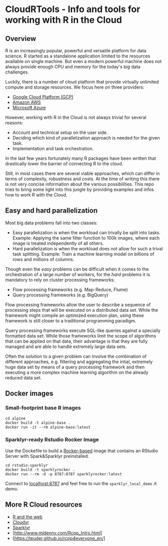 # CloudRTools - Info and tools for working with R in the Cloud

## Overview

R is an increasingly popular, powerful and versatile platform for data science. R started as a standalone
application limited to the resources available on single machine. But even a modern powerful machine does not
always provide enough CPU and memory for the today's big data challenges.

Luckily, there is a number of cloud platform that provide virtually unlimited compute and storage resources. We
focus here on three providers:

* [Google Cloud Platform (GCP)](https://cloud.google.com/)
* [Amazon AWS](https://aws.amazon.com/)
* [Microsoft Azure](https://azure.microsoft.com/)

However, working with R in the Cloud is not always trivial for several reasons:

* Account and technical setup on the user side.
* Deciding which kind of parallelization approach is needed for the given task.
* Implementation and task orchestration.

In the last few years fortunately many R packages have been written that drastically lower
the barrier of connecting R to the cloud.

Still, in most cases there are several viable approaches, which can differ in terms of complexity, robustness
and costs. At the time of writing this there is not very concise information about the various
possibilities. This repo tries to bring some light into this jungle by providing examples and
infos how to work R with the Cloud.

## Easy and hard parallelization

Most big data problems fall into two classes:

* Easy parallelization is when the workload can trivally be split into tasks. Example: Applying the same filter function to 100k images, where each image is treated independently of all others.
* Hard parallelization is when the workload does not allow for such a trival task splitting. Example: Train a machine learning model
on billions of rows and millions of columns.

Though even the *easy* problems can be difficult when it comes to the orchestration of a large number of workers, for the
*hard* problems it is mandatory to rely on cluster processing frameworks:

* Flow processing frameworks  (e.g. Map-Reduce, Flume)
* Query processing frameworks (e.g. BigQuery)

Flow processing frameworks allow the user to describe a sequence of processing steps that will be executed on a distributed data set. While the framework might compile an optimized execution plan, using these framework is still
closer to a traditional programming paradigm.

Query processing frameworks execute SQL-like queries against a specially formatted data set. While those frameworks limit
the scope of algorithms that can be applied on that data, their advantage is that they are fully managed and are able
to handle extremely large data sets.

Often the solution to a given problem can involve the combination of different approaches, e.g. filtering and aggregating
the intial, extremely huge data set by means of a query processing framework and then executing a more complex
machine learning algorithm on the already reduced data set.

## Docker images

### Small-footprint base R images

```
cd alpine
docker build -t alpine-base .
docker run -it --rm alpine-base:latest
````

### Sparklyr-ready Rstudio Rocker Image

Use the Dockefile to build a [Rocker-based](https://github.com/rocker-org/rocker)
image that contains an RStudio Server with Spark&Sparklyr preinstalled.

```
cd rstudio-sparklyr
docker build -t sparklyrocker .
docker run --rm -d -p 8787:8787 sparklyrocker:latest
````

Connect to [localhost:8787](localhost:8787) and feel free to run the
`sparklyr_local_demo.R` demo.


## More R Cloud resources

* [R and the web](https://cran.r-project.org/web/views/WebTechnologies.html)
* [Cloudyr](https://cloudyr.github.io/)
* [Sparklyr](http://spark.rstudio.com/)
* [http://www.mjdenny.com/Rcpp_Intro.html]
* [https://teuder.github.io/rcpp4everyone_en/]
